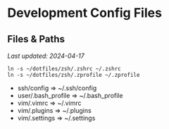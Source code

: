 # Development Config Files

## Files & Paths

_Last updated: 2024-04-17_

```
ln -s ~/dotfiles/zsh/.zshrc ~/.zshrc
ln -s ~/dotfiles/zsh/.zprofile ~/.zprofile
```

- ssh/config => ~/.ssh/config
- user/.bash_profile => ~/.bash_profile
- vim/.vimrc => ~/.vimrc
- vim/.plugins => ~/.plugins
- vim/.settings => ~/.settings
